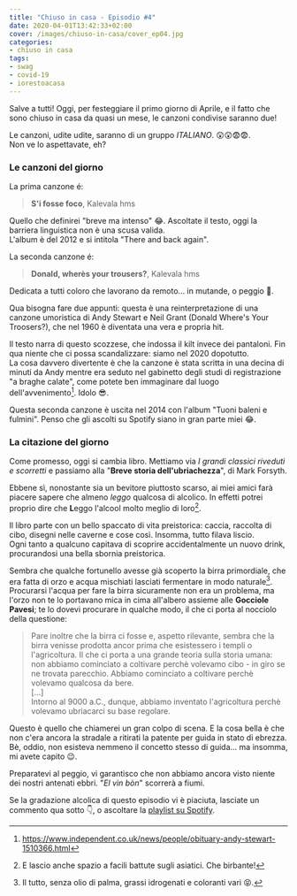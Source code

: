 ```yaml
---
title: "Chiuso in casa - Episodio #4"
date: 2020-04-01T13:42:33+02:00
cover: /images/chiuso-in-casa/cover_ep04.jpg
categories:
- chiuso in casa
tags:
- swag
- covid-19
- iorestoacasa
---
```

Salve a tutti!
Oggi, per festeggiare il primo giorno di Aprile, e il fatto che sono chiuso in
casa da quasi un mese, le canzoni condivise saranno due! 

Le canzoni, udite udite, saranno di un gruppo _ITALIANO_. 😲😲😨😨.  
Non ve lo aspettavate, eh?

### Le canzoni del giorno

La prima canzone é:

> **S'i fosse foco**, Kalevala hms

Quello che definirei "breve ma intenso" 😂. Ascoltate il testo, oggi la barriera
linguistica non è una scusa valida.  
L'album è del 2012 e si intitola "There and back again".

La seconda canzone é:

> **Donald, wherès your trousers?**,  Kalevala hms

Dedicata a tutti coloro che lavorano da remoto... in mutande, o peggio 🙈.  

Qua bisogna fare due appunti: questa è una reinterpretazione di una canzone umoristica di
Andy Stewart e Neil Grant (Donald Where's Your Troosers?), che nel 1960 è diventata
una vera e propria hit.

Il testo narra di questo scozzese, che indossa il kilt invece dei pantaloni. Fin qua
niente che ci possa scandalizzare: siamo nel 2020 dopotutto.  
La cosa davvero divertente è che la canzone è stata scritta in una decina di
minuti da Andy mentre era seduto nel gabinetto degli studi di registrazione
"a braghe calate", come potete ben immaginare dal luogo dell'avvenimento[^0].
Idolo 😎.

Questa seconda canzone è uscita nel 2014 con l'album "Tuoni baleni e fulmini".
Penso che gli ascolti su Spotify siano in gran parte miei 😂.

### La citazione del giorno
Come promesso, oggi si cambia libro. Mettiamo via _I grandi classici riveduti e
scorretti_ e passiamo alla "**Breve storia dell'ubriachezza**", di Mark Forsyth.

Ebbene sì, nonostante sia un bevitore piuttosto scarso, ai miei amici farà piacere
sapere che almeno _leggo_ qualcosa di alcolico. In effetti potrei proprio dire che
**L**eggo l'alcool molto meglio di loro[^1].

Il libro parte con un bello spaccato di vita preistorica: caccia, raccolta di cibo,
disegni nelle caverne e cose così. Insomma, tutto filava liscio.  
Ogni tanto a qualcuno capitava di scoprire accidentalmente un nuovo drink, procurandosi
una bella sbornia preistorica.

Sembra che qualche fortunello avesse già scoperto la birra primordiale,
che era fatta di orzo e acqua mischiati lasciati fermentare in modo naturale[^2].
Procurarsi l'acqua per fare la birra sicuramente non era un problema,
ma l'orzo non te lo portavano mica in cima all'albero assieme alle **Gocciole Pavesi**;
te lo dovevi procurare in qualche modo, il che ci porta al nocciolo della questione:

> Pare inoltre che la birra ci fosse e, aspetto rilevante, sembra che la birra venisse
prodotta ancor prima che esistessero i templi o l'agricoltura. Il che ci porta a
una grande teoria sulla storia umana: non abbiamo cominciato a coltivare perchè
volevamo cibo - in giro se ne trovata parecchio. Abbiamo cominciato a coltivare
perchè volevamo qualcosa da bere.  
[...]  
Intorno al 9000 a.C., dunque, abbiamo inventato l'agricoltura perchè volevamo
ubriacarci su base regolare.

Questo è quello che chiamerei un gran colpo di scena.
E la cosa bella è che non c'era ancora la stradale a ritirati la patente
per guida in stato di ebrezza. Bè, oddio, non esisteva nemmeno il concetto stesso
di guida... ma insomma, mi avete capito 😉.  

Preparatevi al peggio, vi garantisco che non abbiamo ancora visto niente dei nostri
antenati ebbri. "_El vìn bòn_" scorrerà a fiumi.

Se la gradazione alcolica di questo episodio vi è piaciuta, lasciate un commento qua sotto 👇,
o ascoltare la [playlist su Spotify](https://spoti.fi/3apGc1X).  

[^0]: https://www.independent.co.uk/news/people/obituary-andy-stewart-1510366.html
[^1]: E lascio anche spazio a facili battute sugli asiatici. Che birbante!
[^2]: Il tutto, senza olio di palma, grassi idrogenati e coloranti vari 😝.
